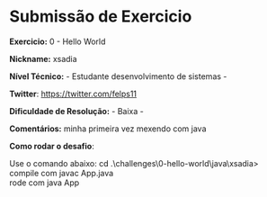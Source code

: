 # Submissão de Exercicio

**Exercicio:** 0 - Hello World

**Nickname:** xsadia

**Nível Técnico:** - Estudante desenvolvimento de sistemas -

**Twitter**: https://twitter.com/felps11

**Dificuldade de Resolução:** - Baixa -

**Comentários:** minha primeira vez mexendo com java 

**Como rodar o desafio**: 

Use o comando abaixo: 
cd .\challenges\0-hello-world\java\xsadia> <br />
compile com javac App.java <br />
rode com java App 
